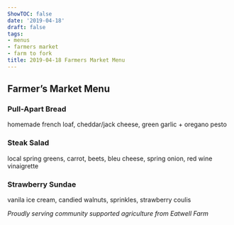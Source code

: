 ```yaml
---
ShowTOC: false
date: '2019-04-18'
draft: false
tags:
- menus
- farmers market
- farm to fork
title: 2019-04-18 Farmers Market Menu
---
```


## Farmer’s Market Menu

### Pull\-Apart Bread

homemade french loaf, cheddar/jack cheese,
green garlic \+ oregano pesto

### Steak Salad

local spring greens, carrot, beets, bleu cheese,
spring onion, red wine vinaigrette

### Strawberry Sundae

vanila ice cream, candied walnuts,
sprinkles, strawberry coulis


*Proudly serving community supported agriculture from Eatwell Farm*
